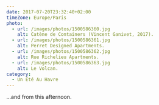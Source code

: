 ```yaml
---
date: 2017-07-20T23:32:40+02:00
timeZone: Europe/Paris
photo:
  - url: /images/photos/1500586360.jpg
    alt: Catène de Containers (Vincent Ganivet, 2017).
  - url: /images/photos/1500586361.jpg
    alt: Perret Designed Apartments.
  - url: /images/photos/1500586362.jpg
    alt: Rue Richelieu Apartments.
  - url: /images/photos/1500586363.jpg
    alt: Le Volcan.
category:
  - Un Été Au Havre
---
```

…and from this afternoon.
